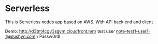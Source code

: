 # Serverless
This is Serverless nodes app based on AWS. With API back end and client 

Demo: http://d3tnt4cgv3sgym.cloudfront.net/
test user note-test1-user1-1@dushyn.com  \   Passw0rd! 
